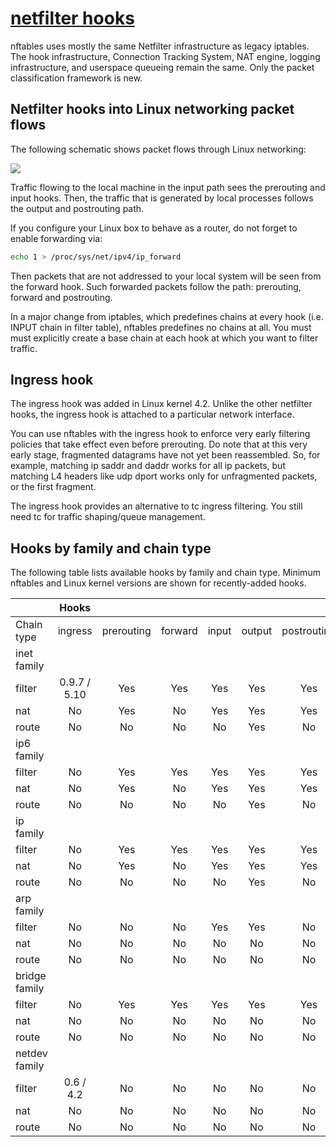 # **[netfilter hooks](https://wiki.nftables.org/wiki-nftables/index.php/Netfilter_hooks)**

nftables uses mostly the same Netfilter infrastructure as legacy iptables. The hook infrastructure, Connection Tracking System, NAT engine, logging infrastructure, and userspace queueing remain the same. Only the packet classification framework is new.

## Netfilter hooks into Linux networking packet flows

The following schematic shows packet flows through Linux networking:

![](https://people.netfilter.org/pablo/nf-hooks.png)

Traffic flowing to the local machine in the input path sees the prerouting and input hooks. Then, the traffic that is generated by local processes follows the output and postrouting path.

If you configure your Linux box to behave as a router, do not forget to enable forwarding via:

```bash
echo 1 > /proc/sys/net/ipv4/ip_forward
```

Then packets that are not addressed to your local system will be seen from the forward hook. Such forwarded packets follow the path: prerouting, forward and postrouting.

In a major change from iptables, which predefines chains at every hook (i.e. INPUT chain in filter table), nftables predefines no chains at all. You must must explicitly create a base chain at each hook at which you want to filter traffic.

## Ingress hook

The ingress hook was added in Linux kernel 4.2. Unlike the other netfilter hooks, the ingress hook is attached to a particular network interface.

You can use nftables with the ingress hook to enforce very early filtering policies that take effect even before prerouting. Do note that at this very early stage, fragmented datagrams have not yet been reassembled. So, for example, matching ip saddr and daddr works for all ip packets, but matching L4 headers like udp dport works only for unfragmented packets, or the first fragment.

The ingress hook provides an alternative to tc ingress filtering. You still need tc for traffic shaping/queue management.

## Hooks by family and chain type

The following table lists available hooks by family and chain type. Minimum nftables and Linux kernel versions are shown for recently-added hooks.

|               |     Hooks    |            |         |       |        |             |              |
|---------------|:------------:|:----------:|:-------:|:-----:|:------:|:-----------:|:------------:|
| Chain type    |    ingress   | prerouting | forward | input | output | postrouting |    egress    |
|  inet family  |              |            |         |       |        |             |              |
| filter        | 0.9.7 / 5.10 |     Yes    |   Yes   |  Yes  |   Yes  |     Yes     |      No      |
| nat           |      No      |     Yes    |    No   |  Yes  |   Yes  |     Yes     |      No      |
| route         |      No      |     No     |    No   |   No  |   Yes  |      No     |      No      |
|   ip6 family  |              |            |         |       |        |             |              |
| filter        |      No      |     Yes    |   Yes   |  Yes  |   Yes  |     Yes     |      No      |
| nat           |      No      |     Yes    |    No   |  Yes  |   Yes  |     Yes     |      No      |
| route         |      No      |     No     |    No   |   No  |   Yes  |      No     |      No      |
|   ip family   |              |            |         |       |        |             |              |
| filter        |      No      |     Yes    |   Yes   |  Yes  |   Yes  |     Yes     |      No      |
| nat           |      No      |     Yes    |    No   |  Yes  |   Yes  |     Yes     |      No      |
| route         |      No      |     No     |    No   |   No  |   Yes  |      No     |      No      |
|   arp family  |              |            |         |       |        |             |              |
| filter        |      No      |     No     |    No   |  Yes  |   Yes  |      No     |      No      |
| nat           |      No      |     No     |    No   |   No  |   No   |      No     |      No      |
| route         |      No      |     No     |    No   |   No  |   No   |      No     |      No      |
| bridge family |              |            |         |       |        |             |              |
| filter        |      No      |     Yes    |   Yes   |  Yes  |   Yes  |     Yes     |      No      |
| nat           |      No      |     No     |    No   |   No  |   No   |      No     |      No      |
| route         |      No      |     No     |    No   |   No  |   No   |      No     |      No      |
| netdev family |              |            |         |       |        |             |              |
| filter        |   0.6 / 4.2  |     No     |    No   |   No  |   No   |      No     | 1.0.1 / 5.16 |
| nat           |      No      |     No     |    No   |   No  |   No   |      No     |      No      |
| route         |      No      |     No     |    No   |   No  |   No   |      No     |      No      |
